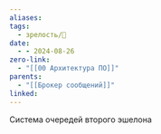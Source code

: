 ```yaml
---
aliases: 
tags:
  - зрелость/🌱
date:
  - - 2024-08-26
zero-link:
  - "[[00 Архитектура ПО]]"
parents:
  - "[[Брокер сообщений]]"
linked:
---
```

Система очередей второго эшелона